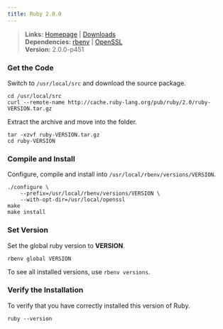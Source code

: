 ```yaml
---
title: Ruby 2.0.0
---
```



> **Links:** [Homepage](http://www.ruby-lang.org/) | [Downloads](http://www.ruby-lang.org/en/downloads/)  
> **Dependencies:** [rbenv](/ruby-rbenv/) | [OpenSSL](/openssl/)  
> **Version:** <span id="version">2.0.0-p451</span>


### Get the Code

Switch to `/usr/local/src` and download the source package.

	cd /usr/local/src
	curl --remote-name http://cache.ruby-lang.org/pub/ruby/2.0/ruby-VERSION.tar.gz

Extract the archive and move into the folder.

	tar -xzvf ruby-VERSION.tar.gz
	cd ruby-VERSION


### Compile and Install

Configure, compile and install into `/usr/local/rbenv/versions/VERSION`.

	./configure \
		--prefix=/usr/local/rbenv/versions/VERSION \
		--with-opt-dir=/usr/local/openssl
	make
	make install


### Set Version

Set the global ruby version to **VERSION**.

	rbenv global VERSION

To see all installed versions, use `rbenv versions`.


### Verify the Installation

To verify that you have correctly installed this version of Ruby.

	ruby --version

